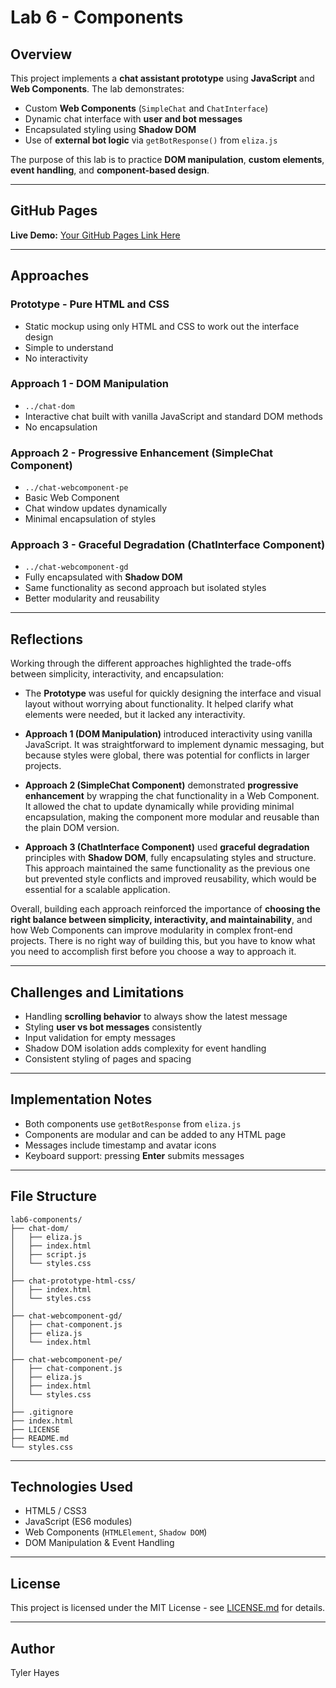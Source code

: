 # Lab 6 - Components

## Overview
This project implements a **chat assistant prototype** using **JavaScript** and **Web Components**. The lab demonstrates:

- Custom **Web Components** (`SimpleChat` and `ChatInterface`)  
- Dynamic chat interface with **user and bot messages**  
- Encapsulated styling using **Shadow DOM**  
- Use of **external bot logic** via `getBotResponse()` from `eliza.js`  

The purpose of this lab is to practice **DOM manipulation**, **custom elements**, **event handling**, and **component-based design**.

---

## GitHub Pages
**Live Demo:** [Your GitHub Pages Link Here](#)  

---

## Approaches

### Prototype - Pure HTML and CSS
- Static mockup using only HTML and CSS to work out the interface design
- Simple to understand
- No interactivity 

### Approach 1 - DOM Manipulation
- `../chat-dom`
- Interactive chat built with vanilla JavaScript and standard DOM methods
- No encapsulation

### Approach 2 - Progressive Enhancement (SimpleChat Component)
- `../chat-webcomponent-pe`
- Basic Web Component  
- Chat window updates dynamically   
- Minimal encapsulation of styles  

### Approach 3 - Graceful Degradation (ChatInterface Component)
- `../chat-webcomponent-gd`
- Fully encapsulated with **Shadow DOM**  
- Same functionality as second approach but isolated styles  
- Better modularity and reusability  

---

## Reflections
Working through the different approaches highlighted the trade-offs between simplicity, interactivity, and encapsulation:

- The **Prototype** was useful for quickly designing the interface and visual layout without worrying about functionality. It helped clarify what elements were needed, but it lacked any interactivity.

- **Approach 1 (DOM Manipulation)** introduced interactivity using vanilla JavaScript. It was straightforward to implement dynamic messaging, but because styles were global, there was potential for conflicts in larger projects.

- **Approach 2 (SimpleChat Component)** demonstrated **progressive enhancement** by wrapping the chat functionality in a Web Component. It allowed the chat to update dynamically while providing minimal encapsulation, making the component more modular and reusable than the plain DOM version.

- **Approach 3 (ChatInterface Component)** used **graceful degradation** principles with **Shadow DOM**, fully encapsulating styles and structure. This approach maintained the same functionality as the previous one but prevented style conflicts and improved reusability, which would be essential for a scalable application.

Overall, building each approach reinforced the importance of **choosing the right balance between simplicity, interactivity, and maintainability**, and how Web Components can improve modularity in complex front-end projects. There is no right way of building this, but you have to know what you need to accomplish first before you choose a way to approach it. 


---

## Challenges and Limitations
- Handling **scrolling behavior** to always show the latest message  
- Styling **user vs bot messages** consistently  
- Input validation for empty messages  
- Shadow DOM isolation adds complexity for event handling
- Consistent styling of pages and spacing  

---

## Implementation Notes
- Both components use `getBotResponse` from `eliza.js`  
- Components are modular and can be added to any HTML page  
- Messages include timestamp and avatar icons  
- Keyboard support: pressing **Enter** submits messages  

---

## File Structure
```
lab6-components/
├── chat-dom/
│   ├── eliza.js
│   ├── index.html
│   ├── script.js
│   └── styles.css
│
├── chat-prototype-html-css/
│   ├── index.html
│   └── styles.css
│
├── chat-webcomponent-gd/
│   ├── chat-component.js
│   ├── eliza.js
│   └── index.html
│
├── chat-webcomponent-pe/
│   ├── chat-component.js
│   ├── eliza.js
│   ├── index.html
│   └── styles.css
│
├── .gitignore
├── index.html
├── LICENSE
├── README.md
└── styles.css
```

---

## Technologies Used
- HTML5 / CSS3  
- JavaScript (ES6 modules)  
- Web Components (`HTMLElement`, `Shadow DOM`)  
- DOM Manipulation & Event Handling  

---

## License
This project is licensed under the MIT License - see [LICENSE.md](LICENSE.md) for
details.

---

## Author
Tyler Hayes